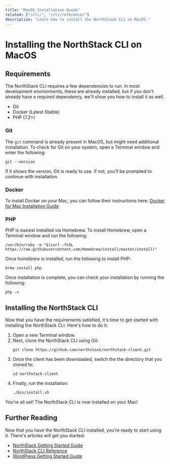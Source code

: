 ```yaml
---
title: "MacOS Installation Guide"
related: ["/cli/", "/cli/reference/"]
description: "Learn how to install the NorthStack CLI on MacOS."
---
```


# Installing the NorthStack CLI on MacOS

## Requirements

The NorthStack CLI requires a few dependencies to run. In most development environments, these are already installed, but if you don't already have a required dependency, we'll show you how to install it as well.

* Git
* Docker (Latest Stable)
* PHP (7.2+)

### Git

The `git` command is already present in MacOS, but might need additional installation. To check for Git on your system, open a Terminal window and enter the following:

```shell
git --version
```

If it shows the version, Git is ready to use. If not, you'll be prompted to continue with installation.

### Docker

To install Docker on your Mac, you can follow their instructions here:
[Docker for Mac Installation Guide](https://docs.docker.com/docker-for-mac/install/)

### PHP

PHP is easiest installed via Homebrew. To install Homebrew, open a Terminal window and run the following:
```shell
/usr/bin/ruby -e "$(curl -fsSL https://raw.githubusercontent.com/Homebrew/install/master/install)"
```

Once homebrew is installed, run the following to install PHP:
```shell
brew install php
```

Once installation is complete, you can check your installation by running the following:
```shell
php -v
```

## Installing the NorthStack CLI

Now that you have the requirements satisfied, it's time to get started with installing the NorthStack CLI. Here's how to do it:

1. Open a new Terminal window.
2. Next, clone the NorthStack CLI using Git:
   ```shell
   git clone https://github.com/northstack/northstack-client.git
   ```
3. Once the client has been downloaded, switch the the directory that you cloned to:
   ```shell
   cd northstack-client
   ```
4. Finally, run the installation:
   ```shell
   ./bin/install.sh
   ```

You're all set! The NorthStack CLI is now installed on your Mac!

## Further Reading

Now that you have the NorthStack CLI installed, you're ready to start using it. There's articles will get you started:

* [NorthStack Getting Started Guide](/getting-started/)
* [NorthStack CLI Reference](/cli/reference/)
* [WordPress Getting Started Guide](/frameworks/wordpress/getting-started/)